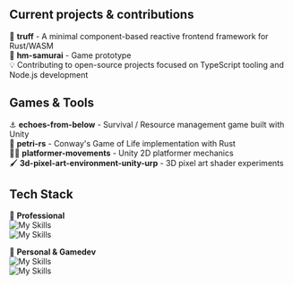 ## Current projects & contributions
🦀 **truff** - A minimal component-based reactive frontend framework for Rust/WASM  
🥷 **hm-samurai** - Game prototype  
💡 Contributing to open-source projects focused on TypeScript tooling and Node.js development

## Games & Tools
⚓ **echoes-from-below** - Survival / Resource management game built with Unity  
🐛 **petri-rs** - Conway's Game of Life implementation with Rust  
🏃‍♀️ **platformer-movements** - Unity 2D platformer mechanics  
🖌️ **3d-pixel-art-environment-unity-urp** - 3D pixel art shader experiments

## Tech Stack
👔 **Professional**  
![My Skills](https://go-skill-icons.vercel.app/api/icons?i=ts,angular,reactivex,testinglibrary,jest,eslint)  
![My Skills](https://go-skill-icons.vercel.app/api/icons?i=java,spring)

🎯 **Personal & Gamedev**  
![My Skills](https://go-skill-icons.vercel.app/api/icons?i=rust)  
![My Skills](https://go-skill-icons.vercel.app/api/icons?i=godot,unity,bevy,blender)
